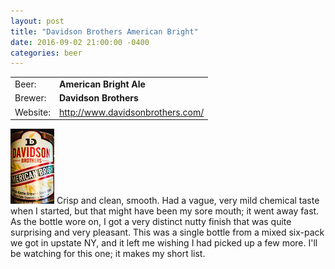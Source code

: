 ```yaml
---
layout: post
title: "Davidson Brothers American Bright"
date: 2016-09-02 21:00:00 -0400
categories: beer
---
```


|   |   |
|---|---|
| Beer: | __American Bright Ale__ |
| Brewer: | __Davidson Brothers__ |
| Website: | http://www.davidsonbrothers.com/ | 


<a href="/assets/posts/IMG_0170_edited.jpg" data-lightbox="IMG_0170_edited" data-title="American Bright Ale" class="thumbnail"><img src="/assets/posts/tn_IMG_0170_edited.jpg"></a> Crisp and clean, smooth. Had a vague, very mild chemical taste when I started, but that might have been my sore mouth; it went away fast. As the bottle wore on, I got a very distinct nutty finish that was quite surprising and very pleasant. This was a single bottle from a mixed six-pack we got in upstate NY, and it left me wishing I had picked up a few more. I'll be watching for this one; it makes my short list.



